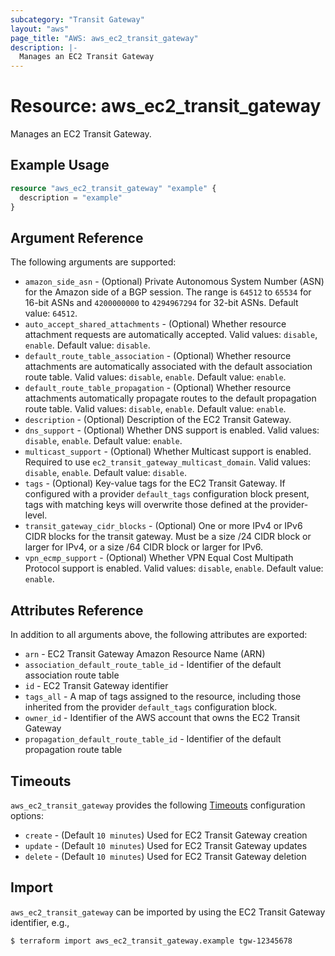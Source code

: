 ```yaml
---
subcategory: "Transit Gateway"
layout: "aws"
page_title: "AWS: aws_ec2_transit_gateway"
description: |-
  Manages an EC2 Transit Gateway
---
```


# Resource: aws_ec2_transit_gateway

Manages an EC2 Transit Gateway.

## Example Usage

```terraform
resource "aws_ec2_transit_gateway" "example" {
  description = "example"
}
```

## Argument Reference

The following arguments are supported:

* `amazon_side_asn` - (Optional) Private Autonomous System Number (ASN) for the Amazon side of a BGP session. The range is `64512` to `65534` for 16-bit ASNs and `4200000000` to `4294967294` for 32-bit ASNs. Default value: `64512`.
* `auto_accept_shared_attachments` - (Optional) Whether resource attachment requests are automatically accepted. Valid values: `disable`, `enable`. Default value: `disable`.
* `default_route_table_association` - (Optional) Whether resource attachments are automatically associated with the default association route table. Valid values: `disable`, `enable`. Default value: `enable`.
* `default_route_table_propagation` - (Optional) Whether resource attachments automatically propagate routes to the default propagation route table. Valid values: `disable`, `enable`. Default value: `enable`.
* `description` - (Optional) Description of the EC2 Transit Gateway.
* `dns_support` - (Optional) Whether DNS support is enabled. Valid values: `disable`, `enable`. Default value: `enable`.
* `multicast_support` - (Optional) Whether Multicast support is enabled. Required to use `ec2_transit_gateway_multicast_domain`. Valid values: `disable`, `enable`. Default value: `disable`.
* `tags` - (Optional) Key-value tags for the EC2 Transit Gateway. If configured with a provider `default_tags` configuration block present, tags with matching keys will overwrite those defined at the provider-level.
* `transit_gateway_cidr_blocks` - (Optional) One or more IPv4 or IPv6 CIDR blocks for the transit gateway. Must be a size /24 CIDR block or larger for IPv4, or a size /64 CIDR block or larger for IPv6.
* `vpn_ecmp_support` - (Optional) Whether VPN Equal Cost Multipath Protocol support is enabled. Valid values: `disable`, `enable`. Default value: `enable`.

## Attributes Reference

In addition to all arguments above, the following attributes are exported:

* `arn` - EC2 Transit Gateway Amazon Resource Name (ARN)
* `association_default_route_table_id` - Identifier of the default association route table
* `id` - EC2 Transit Gateway identifier
* `tags_all` - A map of tags assigned to the resource, including those inherited from the provider `default_tags` configuration block.
* `owner_id` - Identifier of the AWS account that owns the EC2 Transit Gateway
* `propagation_default_route_table_id` - Identifier of the default propagation route table

## Timeouts

`aws_ec2_transit_gateway` provides the following [Timeouts](https://www.terraform.io/docs/configuration/blocks/resources/syntax.html#operation-timeouts) configuration options:

- `create` - (Default `10 minutes`) Used for EC2 Transit Gateway creation
- `update` - (Default `10 minutes`) Used for EC2 Transit Gateway updates
- `delete` - (Default `10 minutes`) Used for EC2 Transit Gateway deletion

## Import

`aws_ec2_transit_gateway` can be imported by using the EC2 Transit Gateway identifier, e.g.,

```
$ terraform import aws_ec2_transit_gateway.example tgw-12345678
```
